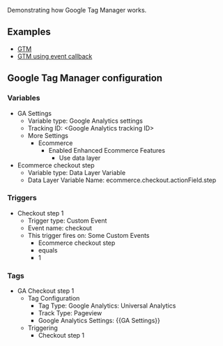 Demonstrating how Google Tag Manager works.

## Examples

* [GTM](gtm.html)
* [GTM using event callback](gtm-using-event-callback.html)

## Google Tag Manager configuration

### Variables

* GA Settings
  * Variable type: Google Analytics settings
  * Tracking ID: &lt;Google Analytics tracking ID&gt;
  * More Settings
    * Ecommerce
      * Enabled Enhanced Ecommerce Features
        * Use data layer
* Ecommerce checkout step
  * Variable type: Data Layer Variable
  * Data Layer Variable Name: ecommerce.checkout.actionField.step

### Triggers

* Checkout step 1
  * Trigger type: Custom Event
  * Event name: checkout
  * This trigger fires on: Some Custom Events
    * Ecommerce checkout step
    * equals
    * 1

### Tags

* GA Checkout step 1
  * Tag Configuration
    * Tag Type: Google Analytics: Universal Analytics
    * Track Type: Pageview
    * Google Analytics Settings: {{GA Settings}}
  * Triggering
    * Checkout step 1
